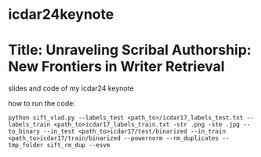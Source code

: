 # icdar24keynote 
# Title: Unraveling Scribal Authorship: New Frontiers in Writer Retrieval

slides and code of my icdar24 keynote

how to run the code:
```
python sift_vlad.py --labels_test <path_to>/icdar17_labels_test.txt --labels_train <path_to>icdar17_labels_train.txt -str .png -ste .jpg --to_binary --in_test <path_to>icdar17/test/binarized --in_train <path_to>icdar17/train/binarized --powernorm --rm_duplicates --tmp_folder sift_rm_dup --esvm
```
